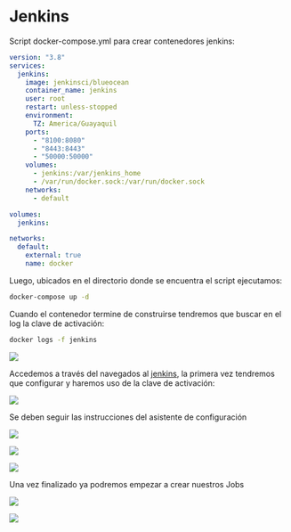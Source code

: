 # Jenkins

Script docker-compose.yml para crear contenedores jenkins:

```yaml
version: "3.8"
services:
  jenkins:
    image: jenkinsci/blueocean
    container_name: jenkins
    user: root
    restart: unless-stopped
    environment:
      TZ: America/Guayaquil
    ports:
      - "8100:8080"
      - "8443:8443"
      - "50000:50000"
    volumes:
      - jenkins:/var/jenkins_home
      - /var/run/docker.sock:/var/run/docker.sock
    networks:
      - default

volumes:
  jenkins:

networks:
  default:
    external: true
    name: docker

```

Luego, ubicados en el directorio donde se encuentra el script ejecutamos:

```bash
docker-compose up -d
```

Cuando el contenedor termine de construirse tendremos que buscar en el log la clave de activación:

```bash
docker logs -f jenkins
```

![](<.gitbook/assets/Jenkins - Docker - Opera 1\_8\_2022 09\_23\_00.png>)

Accedemos a través del navegados al [jenkins](http://localhost:8100), la primera vez tendremos que configurar y haremos uso de la clave de activación:

![](<.gitbook/assets/Opera Instantánea\_2022-08-01\_092841\_localhost.png>)

Se deben seguir las instrucciones del asistente de configuración

![](<.gitbook/assets/Opera Instantánea\_2022-08-01\_092854\_localhost.png>)

![](<.gitbook/assets/Opera Instantánea\_2022-08-01\_092905\_localhost.png>)

![](<.gitbook/assets/Opera Instantánea\_2022-08-01\_093308\_localhost.png>)

Una vez finalizado ya podremos empezar a crear nuestros Jobs

![](<.gitbook/assets/Opera Instantánea\_2022-08-01\_093534\_localhost.png>)

![](<.gitbook/assets/Opera Instantánea\_2022-08-01\_093522\_localhost.png>)

